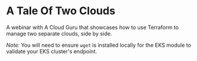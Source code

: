 # A Tale Of Two Clouds

A webinar with A Cloud Guru that showcases how to use Terraform to manage two separate clouds, side by side.

_Note:_ You will need to ensure `wget` is installed locally for the EKS module to validate your EKS cluster's endpoint.
